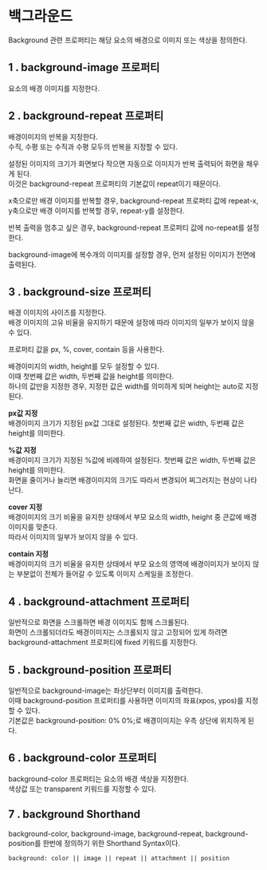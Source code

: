 # 백그라운드

Background 관련 프로퍼티는 해당 요소의 배경으로 이미지 또는 색상을 정의한다.

## 1 . background-image 프로퍼티

요소의 배경 이미지를 지정한다.

## 2 . background-repeat 프로퍼티

배경이미지의 반복을 지정한다.    
수직, 수평 또는 수직과 수평 모두의 반복을 지정할 수 있다.

설정된 이미지의 크기가 화면보다 작으면 자동으로 이미지가 반복 출력되어 화면을 채우게 된다.   
이것은 background-repeat 프로퍼티의 기본값이 repeat이기 때문이다.

x축으로만 배경 이미지를 반복할 경우, background-repeat 프로퍼티 값에 repeat-x,   
y축으로만 배경 이미지를 반복할 경우, repeat-y를 설정한다.

반복 출력을 멈추고 싶은 경우, background-repeat 프로퍼티 값에 no-repeat를 설정한다.

background-image에 복수개의 이미지를 설정할 경우, 먼저 설정된 이미지가 전면에 출력된다.

## 3 . background-size 프로퍼티

배경 이미지의 사이즈를 지정한다.    
배경 이미지의 고유 비율을 유지하기 때문에 설정에 따라 이미지의 일부가 보이지 않을 수 있다.

프로퍼티 값을 px, %, cover, contain 등을 사용한다.

배경이미지의 width, height를 모두 설정할 수 있다.    
이때 첫번째 값은 width, 두번째 값을 height를 의미한다.   
하나의 값만을 지정한 경우, 지정한 값은 width를 의미하게 되며 height는 auto로 지정된다.

**px값 지정**    
배경이미지 크기가 지정된 px값 그대로 설정된다. 첫번째 값은 width, 두번째 값은 height를 의미한다.

**%값 지정**   
배경이미지 크기가 지정된 %값에 비례하여 설정된다. 첫번째 값은 width, 두번째 값은 height를 의미한다.   
화면을 줄이거나 늘리면 배경이미지의 크기도 따라서 변경되어 찌그러지는 현상이 나타난다.

**cover 지정**    
배경이미지의 크기 비율을 유지한 상태에서 부모 요소의 width, height 중 큰값에 배경이미지를 맞춘다.   
따라서 이미지의 일부가 보이지 않을 수 있다.

**contain 지정**    
배경이미지의 크기 비율을 유지한 상태에서 부모 요소의 영역에 배경이미지가 보이지 않는 부분없이 전체가 들어갈 수 있도록 이미지 스케일을 조정한다.

## 4 . background-attachment 프로퍼티

일반적으로 화면을 스크롤하면 배경 이미지도 함께 스크롤된다.   
화면이 스크롤되더라도 배경이미지는 스크롤되지 않고 고정되어 있게 하려면 background-attachment 프로퍼티에 fixed 키워드를 지정한다.

## 5 . background-position 프로퍼티

일반적으로 background-image는 좌상단부터 이미지를 출력한다.    
이때 background-position 프로퍼티를 사용하면 이미지의 좌표(xpos, ypos)를 지정 할 수 있다.   
기본값은 background-position: 0% 0%;로 배경이미지는 우측 상단에 위치하게 된다.

## 6 . background-color 프로퍼티

background-color 프로퍼티는 요소의 배경 색상을 지정한다.   
색상값 또는 transparent 키워드를 지정할 수 있다.

## 7 . background Shorthand

background-color, background-image, background-repeat, background-position를 한번에 정의하기 위한 Shorthand Syntax이다.
```
background: color || image || repeat || attachment || position
```
